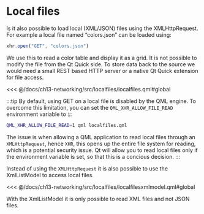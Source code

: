 # Local files

Is it also possible to load local (XML/JSON) files using the XMLHttpRequest. For example a local file named “colors.json” can be loaded using:

```js
xhr.open("GET", "colors.json")
```

We use this to read a color table and display it as a grid. It is not possible to modify the file from the Qt Quick side. To store data back to the source we would need a small REST based HTTP server or a native Qt Quick extension for file access.

<<< @/docs/ch13-networking/src/localfiles/localfiles.qml#global

:::tip
By default, using GET on a local file is disabled by the QML engine. To overcome this limitation, you can set the `QML_XHR_ALLOW_FILE_READ` environment variable to `1`:

```sh
QML_XHR_ALLOW_FILE_READ=1 qml localfiles.qml
```

The issue is when allowing a QML application to read local files through an `XMLHttpRequest`, hence `XHR`, this opens up the entire file system for reading, which is a potential security issue. Qt will allow you to read local files only if the environment variable is set, so that this is a concious decision.
:::

Instead of using the `XMLHttpRequest` it is also possible to use the XmlListModel to access local files.

<<< @/docs/ch13-networking/src/localfiles/localfilesxmlmodel.qml#global

With the XmlListModel it is only possible to read XML files and not JSON files.

